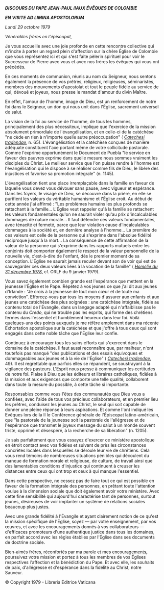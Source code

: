 ***DISCOURS DU PAPE JEAN-PAUL II******AUX ÉVÊQUES DE COLOMBIE***

***EN VISITE AD LIMINA APOSTOLORUM***

*Lundi 29 octobre 1979*

*Vénérables frères en l'épiscopat,*

Je vous accueille avec une joie profonde en cette rencontre collective qui m'incite à porter un regard plein d'affection sur la chère Église de Colombie que vous représentez ici et qui s'est faite pèlerin spirituel pour voir le Successeur de Pierre avec vous et avec nos frères les évêques qui vous ont précédés.

En ces moments de communion, réunis au nom du Seigneur, nous sentons également la présence de vos prêtres, religieux, religieuses, séminaristes, membres des mouvements d'apostolat et tout le peuple fidèle au service de qui, dévoué et joyeux, nous presse le mandat d'amour du divin Maître.

En effet, l'amour de l'homme, image de Dieu, est un renforcement de notre foi dans le Seigneur, un don qui nous unit dans l'Église, sacrement universel de salut.

La vision de la foi au service de l'homme, de tous les hommes, principalement des plus nécessiteux, implique que l'exercice de la mission absolument primordiale de l'évangélisation, et en celle-ci de la catéchèse "ne cède en rien à n'importe quelle autre préoccupation" ( *[Catechesi tradendae](http://www.vatican.va/holy_father/john_paul_ii/apost_exhortations/documents/hf_jp-ii_exh_16101979_catechesi-tradendae_fr.html)*, n. 65). L'évangélisation et la catéchèse conçues de manière adéquate constituent l'axe portant même de votre sollicitude pastorale. Comme l'exprime opportunément le Document de Puebla "le service en faveur des pauvres exprime dans quelle mesure nous sommes vraiment les disciples du Christ. Le meilleur service que l'on puisse rendre à l'homme est l'évangélisation qui le dispose à se réaliser comme fils de Dieu, le libère des injustices et favorise sa promotion intégrale" (n. 1145).

L'évangélisation tient une place irremplaçable dans la famille en faveur de laquelle vous devez vous dévouer sans pause, avec vigueur et espérance. Dans les foyers, le visage de Dieu, se découvre dans la prière, en elle se purifient les valeurs du véritable humanisme et l'Église croit. Au début de cette année j'ai affirmé : "Les problèmes humains les plus profonds se rattachant à la famille... L'Église veut rappeler qu'à la famille se rattachent les valeurs fondamentales qu'on ne saurait violer qu'au prix d'incalculables dommages de nature morale... Il faut défendre ces valeurs fondamentales, avec ténacité et fermeté, parce que leur violation cause d'incalculables dommages à la société et, en dernière analyse à l'homme... La première de ces valeurs est celle de la personne qui s'exprime dans l'absolue fidélité réciproque jusqu'à la mort... La conséquence de cette affirmation de la valeur de la personne qui s'exprime dans les rapports mutuels entre les conjoints doit comporter également le respect de la valeur personnelle de la nouvelle vie, c'est-à-dire de l'enfant, dès le premier moment de sa conception. L'Église ne saurait jamais reculer devant son de voir qui est de sauvegarder ces deux valeurs liées à la vocation de la famille" ( *[Homélie du 31 décembre 1978](http://www.vatican.va/holy_father/john_paul_ii/homilies/1978/documents/hf_jp-ii_hom_19781231_chiesa-gesu_fr.html)*, cf. ORLF du 9 janvier 1979).

Vous savez également combien grande est l'espérance que mettent en la jeunesse l'Église et le Pape. Répétez à vos jeunes ce que j'ai dit aux jeunes d'Irlande : "Je crois à la jeunesse de tout mon cœur et de toute ma conviction". Efforcez-vous par tous les moyens d'assurer aux enfants et aux jeunes une catéchèse des plus soignées : une catéchèse intégrale, fidèle au contenu total de l'Évangile, dans un langage adapté qui n'affaiblisse pas le contenu du *Credo*, qui ne trouble pas les esprits, qui forme des chrétiens fermes dans l'essentiel et humblement heureux dans leur foi. Voilà quelques-uns des points auxquels je me réfère amplement dans ma récente Exhortation apostolique sur la catéchèse et que j'offre à tous ceux qui sont engagés dans cette noble tâche que l'Église leur confie.

Continuez à encourager tous les sains efforts qui s'exercent dans le domaine de la catéchèse. Il faut aussi reconnaître que, par malheur, n'ont toutefois pas manqué "des publications et des essais équivoques et dommageables aux jeunes et à la vie de l'Église" ( *[Catechesi tradendae](http://www.vatican.va/holy_father/john_paul_ii/apost_exhortations/documents/hf_jp-ii_exh_16101979_catechesi-tradendae_fr.html)*, 49). Il est regrettable que parfois elles se répandent, se soustrayant à la vigilance des pasteurs. L'Esprit nous presse à communiquer les certitudes de notre foi. Plaise à Dieu que les éditeurs et libraires catholiques, fidèles à la mission et aux exigences que comporte une telle qualité, collaborent dans toute la mesure du possible, à cette tâche si importante.

Responsables comme vous l'êtes des communautés que Dieu vous a confiées, avec l'aide de tous vos précieux collaborateurs, et en premier lieu les prêtres, conduisez les jeunes au Christ, le seul qui soit capable de donner une pleine réponse à leurs aspirations. Et comme l'ont indiqué les Evêques lors de la II le Conférence générale de l'Épiscopat latino-américain, que "la pastorale de la jeunesse soit la pastorale de l'allégresse et de l'espérance que transmet le joyeux message du salut à un monde souvent triste, opprimé et désespéré, à la recherche de sa libération" (n. 1205).

Je sais parfaitement que vous essayez d'exercer ce ministère apostolique en étroit contact avec vos fidèles et suivant de près les circonstances concrètes locales dans lesquelles se déroule leur vie de chrétiens. Cela vous rend témoins de nombreuses situations pénibles qui découlent du manque de formation morale et religieuse, de culture, de travail ainsi que des lamentables conditions d'injustice qui continuent à creuser les distances entre ceux qui ont trop et ceux à qui manque l'essentiel.

Dans cette perspective, ne cessez pas de faire tout ce qui est possible en faveur de la formation intégrale des personnes, en prêtant toute l'attention voulue à la dimension sociale que doit également avoir votre ministère. Avec cette fine sensibilité qui aujourd'hui caractérise tant de personnes, surtout jeunes, désireuses de voir implanter un système de relations sociales beaucoup plus justes.

Avec une grande fidélité à l'Évangile et ayant clairement notion de ce qu'est la mission spécifique de l'Église, soyez — par votre enseignement, par vos œuvres, et avec les encouragements donnés à vos collaborateurs — d'efficaces promoteurs d'une authentique justice dans tous les domaines, en parfait accord avec les règles établies par l'Église dans ses documents de doctrine sociale.

Bien-aimés frères, réconfortés par ma parole et mes encouragements, poursuivez votre mission et portez à tous les membres de vos Églises respectives l'affection et la bénédiction du Pape. Et avec elle, les souhaits de paix, d'allégresse et d'espérance dans la fidélité au Christ, notre Sauveur.

© Copyright 1979 - Libreria Editrice Vaticana
